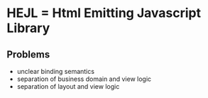 HEJL =  Html Emitting Javascript Library
========================================

Problems
--------

* unclear binding semantics
* separation of business domain and view logic
* separation of layout and view logic